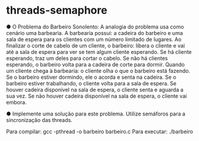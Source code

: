 # threads-semaphore

● O Problema do Barbeiro Sonolento: A analogia do problema usa como
cenário uma barbearia. A barbearia possui: a cadeira do barbeiro e uma
sala de espera para os clientes com um número limitado de lugares. Ao
finalizar o corte de cabelo de um cliente, o barbeiro: libera o cliente e vai até
a sala de espera para ver se tem algum cliente esperando. Se há cliente
esperando, traz um deles para cortar o cabelo. Se não há clientes
esperando, o barbeiro volta para a cadeira de corte para dormir. Quando um
cliente chega à barbearia: o cliente olha o que o barbeiro está fazendo. Se o
barbeiro estiver dormindo, ele o acorda e senta na cadeira. Se o barbeiro
estiver trabalhando, o cliente volta para a sala de espera. Se houver cadeira
disponível na sala de espera, o cliente senta e aguarda a sua vez. Se não
houver cadeira disponível na sala de espera, o cliente vai embora.

● Implemente uma solução para este problema. Utilize semáforos para a
sincronização das threads.

Para compilar: gcc -pthread  -o barbeiro  barbeiro.c
Para executar: ./barbeiro
